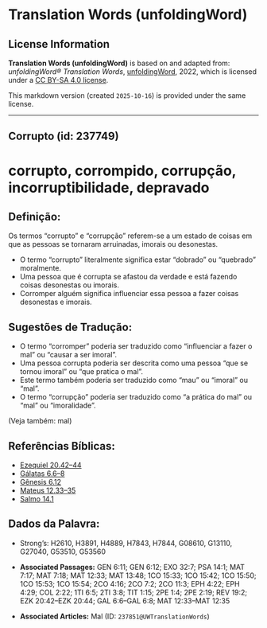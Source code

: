 # Translation Words (unfoldingWord)

## License Information

**Translation Words (unfoldingWord)** is based on and adapted from: _unfoldingWord® Translation Words_, [unfoldingWord](https://unfoldingword.org/utw), 2022, which is licensed under a [CC BY-SA 4.0 license](https://creativecommons.org/licenses/by-sa/4.0/legalcode.en).

This markdown version (created `2025-10-16`) is provided under the same license.



--------------------------------

## Corrupto (id: 237749)

corrupto, corrompido, corrupção, incorruptibilidade, depravado
==============================================================

Definição:
----------

Os termos “corrupto” e “corrupção” referem\-se a um estado de coisas em que as pessoas se tornaram arruinadas, imorais ou desonestas.

* O termo “corrupto” literalmente significa estar “dobrado” ou “quebrado” moralmente.
* Uma pessoa que é corrupta se afastou da verdade e está fazendo coisas desonestas ou imorais.
* Corromper alguém significa influenciar essa pessoa a fazer coisas desonestas e imorais.

Sugestões de Tradução:
----------------------

* O termo “corromper” poderia ser traduzido como “influenciar a fazer o mal” ou “causar a ser imoral”.
* Uma pessoa corrupta poderia ser descrita como uma pessoa “que se tornou imoral” ou “que pratica o mal”.
* Este termo também poderia ser traduzido como “mau” ou “imoral” ou “mal”.
* O termo “corrupção” poderia ser traduzido como “a prática do mal” ou “mal” ou “imoralidade”.

(Veja também: mal)

Referências Bíblicas:
---------------------

* [Ezequiel 20\.42–44](https://ref.ly/Ezek20:42-Ezek20:44)
* [Gálatas 6\.6–8](https://ref.ly/Gal6:6-Gal6:8)
* [Gênesis 6\.12](https://ref.ly/Gen6:12)
* [Mateus 12\.33–35](https://ref.ly/Matt12:33-Matt12:35)
* [Salmo 14\.1](https://ref.ly/Ps14:1)

Dados da Palavra:
-----------------

* Strong’s: H2610, H3891, H4889, H7843, H7844, G08610, G13110, G27040, G53510, G53560

* **Associated Passages:** GEN 6:11; GEN 6:12; EXO 32:7; PSA 14:1; MAT 7:17; MAT 7:18; MAT 12:33; MAT 13:48; 1CO 15:33; 1CO 15:42; 1CO 15:50; 1CO 15:53; 1CO 15:54; 2CO 4:16; 2CO 7:2; 2CO 11:3; EPH 4:22; EPH 4:29; COL 2:22; 1TI 6:5; 2TI 3:8; TIT 1:15; 2PE 1:4; 2PE 2:19; REV 19:2; EZK 20:42–EZK 20:44; GAL 6:6–GAL 6:8; MAT 12:33–MAT 12:35
* **Associated Articles:** Mal (ID: `237851@UWTranslationWords`)

